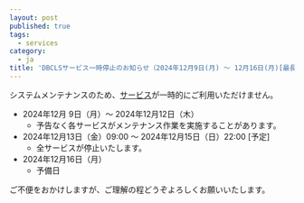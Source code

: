 ```yaml
---
layout: post
published: true
tags:
  - services
category:
  - ja
title: 'DBCLSサービス一時停止のお知らせ（2024年12月9日(月) ～ 12月16日(月)[最長]）'
---
```

システムメンテナンスのため、[サービス](https://dbcls.rois.ac.jp/services.html)が一時的にご利用いただけません。

* 2024年12月 9日（月）〜  2024年12月12日（木）
  * 予告なく各サービスがメンテナンス作業を実施することがあります。
* 2024年12月13日（金）09:00 〜  2024年12月15日（日）22:00 [予定]
  * 全サービスが停止いたします。
* 2024年12月16日（月）
  * 予備日
    
ご不便をおかけしますが、ご理解の程どうぞよろしくお願いいたします。
